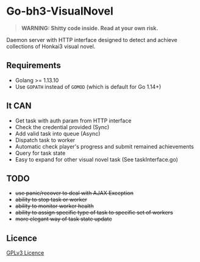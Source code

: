 # Go-bh3-VisualNovel
> **WARNING: Shitty code inside. Read at your own risk.**

Daemon server with HTTP interface designed to detect and achieve collections of Honkai3 visual novel.

## Requirements
- Golang >= 1.13.10
- Use `GOPATH` instead of `GOMOD` (which is default for Go 1.14+)

## It CAN
- Get task with auth param from HTTP interface
- Check the credential provided (Sync)
- Add valid task into queue (Async)
- Dispatch task to worker
- Automatic check player's progress and submit remained achievements
- Query for task state
- Easy to expand for other visual novel task (See taskInterface.go)
 

## TODO
- ~~use panic/recover to deal with AJAX Exception~~
- ~~ability to stop task or worker~~
- ~~ability to monitor worker health~~
- ~~ability to assign specific type of task to specific set of workers~~
- ~~more elegant way of task state update~~

## Licence
[GPLv3 Licence](https://en.wikipedia.org/wiki/GNU_General_Public_License#Version_3)
